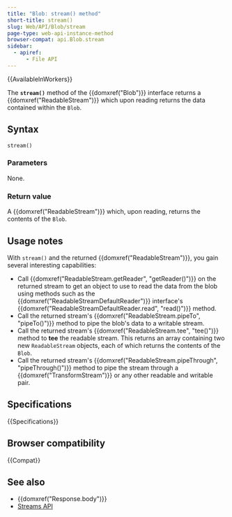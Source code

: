 ```yaml
---
title: "Blob: stream() method"
short-title: stream()
slug: Web/API/Blob/stream
page-type: web-api-instance-method
browser-compat: api.Blob.stream
sidebar:
  - apiref:
      - File API
---
```


{{AvailableInWorkers}}

The **`stream()`** method of the {{domxref("Blob")}} interface returns a {{domxref("ReadableStream")}} which upon reading returns the data contained within the `Blob`.

## Syntax

```js-nolint
stream()
```

### Parameters

None.

### Return value

A {{domxref("ReadableStream")}} which, upon reading, returns the contents of the
`Blob`.

## Usage notes

With `stream()` and the returned {{domxref("ReadableStream")}}, you gain
several interesting capabilities:

- Call {{domxref("ReadableStream.getReader", "getReader()")}} on the returned stream
  to get an object to use to read the data from the blob using methods such as the
  {{domxref("ReadableStreamDefaultReader")}} interface's
  {{domxref("ReadableStreamDefaultReader.read", "read()")}} method.
- Call the returned stream's {{domxref("ReadableStream.pipeTo", "pipeTo()")}} method
  to pipe the blob's data to a writable stream.
- Call the returned stream's {{domxref("ReadableStream.tee", "tee()")}} method to
  **tee** the readable stream. This returns an array containing two new
  `ReadableStream` objects, each of which returns the contents of the
  `Blob`.
- Call the returned stream's {{domxref("ReadableStream.pipeThrough", "pipeThrough()")}} method to pipe the stream through a {{domxref("TransformStream")}} or any other readable and writable pair.

## Specifications

{{Specifications}}

## Browser compatibility

{{Compat}}

## See also

- {{domxref("Response.body")}}
- [Streams API](/en-US/docs/Web/API/Streams_API)
